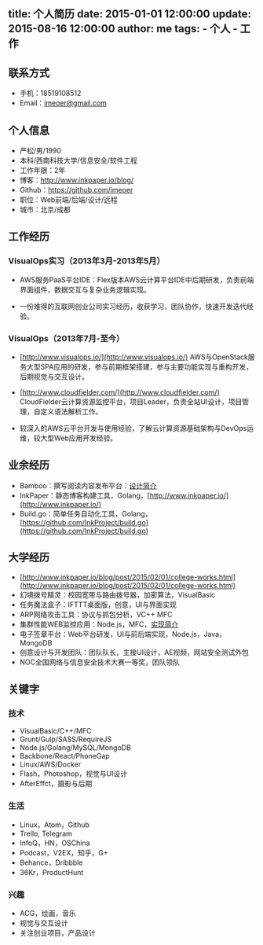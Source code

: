 title: 个人简历
date: 2015-01-01 12:00:00
update: 2015-08-16 12:00:00
author: me
tags:
    - 个人
    - 工作
---

## 联系方式

- 手机：18519108512
- Email：imeoer@gmail.com

## 个人信息

- 严松/男/1990
- 本科/西南科技大学/信息安全/软件工程
- 工作年限：2年
- 博客：http://www.inkpaper.io/blog/
- Github：https://github.com/imeoer
- 职位：Web前端/后端/设计/远程
- 城市：北京/成都

## 工作经历

### VisualOps实习（2013年3月-2013年5月）

- AWS服务PaaS平台IDE：Flex版本AWS云计算平台IDE中后期研发，负责前端界面组件，数据交互与复杂业务逻辑实现。

- 一份难得的互联网创业公司实习经历，收获学习，团队协作，快速开发迭代经验。

### VisualOps（2013年7月-至今）

- [http://www.visualops.io/](http://www.visualops.io/) AWS与OpenStack服务大型SPA应用的研发，参与前期框架搭建，参与主要功能实现与重构开发，后期视觉与交互设计。

- [http://www.cloudfielder.com/](http://www.cloudfielder.com/) CloudFielder云计算资源监控平台，项目Leader，负责全站UI设计，项目管理，自定义语法解析工作。

- 较深入的AWS云平台开发与使用经验，了解云计算资源基础架构与DevOps运维，较大型Web应用开发经验。

## 业余经历

- Bamboo：撰写阅读内容发布平台：[设计简介](http://www.inkpaper.io/blog/post/2015/07/19/inkpaper-project.html)
- InkPaper：静态博客构建工具，Golang，[http://www.inkpaper.io/](http://www.inkpaper.io/)
- Build.go：简单任务自动化工具，Golang，[https://github.com/InkProject/build.go](https://github.com/InkProject/build.go)

## 大学经历

- [http://www.inkpaper.io/blog/post/2015/02/01/college-works.html](http://www.inkpaper.io/blog/post/2015/02/01/college-works.html)
- 幻境拨号精灵：校园宽带与路由拨号器，加密算法，VisualBasic
- 任务魔法盒子：IFTTT桌面版，创意，UI与界面实现
- ARP网络攻击工具：协议与抓包分析，VC++ MFC
- 集群性能WEB监控应用：Node.js，MFC，[实现简介](https://drive.google.com/file/d/0B8W2neTuEiYGZDVfN1NxVE5sWTQ/view)
- 电子签章平台：Web平台研发，UI与前后端实现，Node.js，Java，MongoDB
- 创意设计与开发团队：团队队长，主接UI设计，AE视频，网站安全测试外包
- NOC全国网络与信息安全技术大赛一等奖，团队领队

## 关键字

### 技术

- VisualBasic/C++/MFC
- Grunt/Gulp/SASS/RequireJS
- Node.js/Golang/MySQL/MongoDB
- Backbone/React/PhoneGap
- Linux/AWS/Docker
- Flash，Photoshop，视觉与UI设计
- AfterEffct，摄影与后期

### 生活

- Linux，Atom，Github
- Trello, Telegram
- InfoQ，HN，OSChina
- Podcast，V2EX，知乎，G+
- Behance，Dribbble
- 36Kr，ProductHunt

### 兴趣

- ACG，绘画，音乐
- 视觉与交互设计
- 关注创业项目，产品设计

